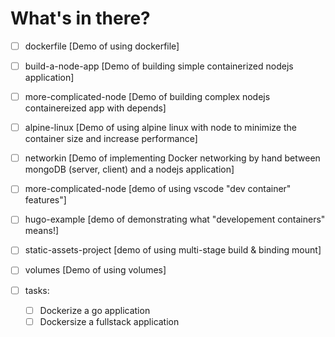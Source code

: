 # What's in there?

- [ ] dockerfile [Demo of using dockerfile]
- [ ] build-a-node-app [Demo of building simple containerized nodejs application]
- [ ] more-complicated-node [Demo of building complex nodejs containereized app with depends]
- [ ] alpine-linux [Demo of using alpine linux with node to minimize the container size and increase performance]
- [ ] networkin [Demo of implementing Docker networking by hand between mongoDB (server, client) and a nodejs application]
- [ ] more-complicated-node [demo of using vscode "dev container" features"]
- [ ] hugo-example [demo of demonstrating what "developement containers" means!]
- [ ] static-assets-project [demo of using multi-stage build & binding mount]
- [ ] volumes [Demo of using volumes]

- [ ] tasks:
  - [ ] Dockerize a go application
  - [ ] Dockersize a fullstack application
